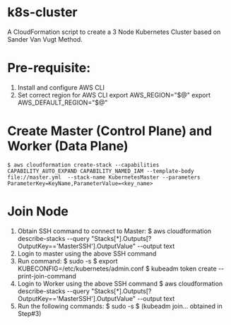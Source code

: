 # k8s-cluster
A CloudFormation script to create a 3 Node Kubernetes Cluster based on Sander Van Vugt Method.

# Pre-requisite:

1. Install and configure AWS CLI
2. Set correct region for AWS CLI
        export AWS_REGION="$@" 
        export AWS_DEFAULT_REGION="$@" 

# Create Master (Control Plane) and Worker (Data Plane)

    $ aws cloudformation create-stack --capabilities CAPABILITY_AUTO_EXPAND CAPABILITY_NAMED_IAM --template-body file://master.yml  --stack-name KubernetesMaster --parameters ParameterKey=KeyName,ParameterValue=<key_name>

# Join Node

1. Obtain SSH command to connect to Master:
        $ aws cloudformation describe-stacks --query "Stacks[*].Outputs[?OutputKey=='MasterSSH'].OutputValue" --output text
2. Login to master using the above SSH command
3. Run command:
        $ sudo -s
        $ export KUBECONFIG=/etc/kubernetes/admin.conf
        $ kubeadm token create --print-join-command
4. Login to Worker using the above SSH command
        $ aws cloudformation describe-stacks --query "Stacks[*].Outputs[?OutputKey=='MasterSSH'].OutputValue" --output text
5. Run the following commands:
        $ sudo -s
        $ (kubeadm join... obtained in Step#3)
